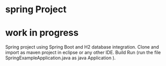 # spring Project
# work in progress
Spring project using Spring Boot and H2 database integration.
Clone and import as maven project in eclipse or any other IDE.
Build
Run (run the file SpringExampleApplication.java as java Application ).
